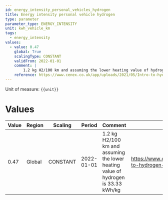 ```yaml
---
id: energy_intensity_personal_vehicles_hydrogen
title: Energy intensity personal vehicle hydrogen
type: parameter
parameter_type: ENERGY_INTENSITY
unit: kwh_vehicle_km
tags:
  - energy_intensity
values:
  - value: 0.47
    global: True
    scalingType: CONSTANT
    validFrom: 2022-01-01
    comment: |
        1.2 kg H2/100 km and assuming the lower heating value of hydrogen is 33.33 kWh/kg
    reference: https://www.cenex.co.uk/app/uploads/2021/05/Intro-to-hydrogen-1.pdf
---
```



Unit of measure: `{{unit}}`


# Values


| Value | Region | Scaling | Period | Comment | Reference |
|-------|--------|---------|--------|---------|-----------|
| 0.47 | Global | CONSTANT | 2022-01-01 | 1.2 kg H2/100 km and assuming the lower heating value of hydrogen is 33.33 kWh/kg | https://www.cenex.co.uk/app/uploads/2021/05/Intro-to-hydrogen-1.pdf |


